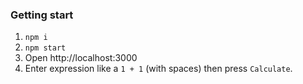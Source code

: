 ### Getting start
1. `npm i`  
2. `npm start`
3. Open http://localhost:3000  
4. Enter expression like a `1 + 1` (with spaces) then press `Calculate`.
